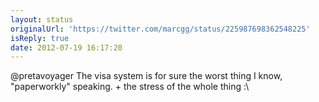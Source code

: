 ```yaml
---
layout: status
originalUrl: 'https://twitter.com/marcgg/status/225987698362548225'
isReply: true
date: 2012-07-19 16:17:20
---
```


@pretavoyager The visa system is for sure the worst thing I know, "paperworkly" speaking. + the stress of the whole thing :\
